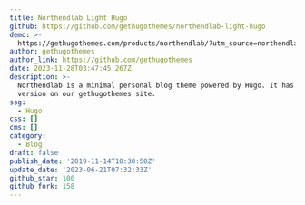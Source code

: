 ```yaml
---
title: Northendlab Light Hugo
github: https://github.com/gethugothemes/northendlab-light-hugo
demo: >-
  https://gethugothemes.com/products/northendlab/?utm_source=northendlab_github&utm_medium=referral&utm_campaign=github_theme_about
author: gethugothemes
author_link: https://github.com/gethugothemes
date: 2023-11-28T03:47:45.267Z
description: >-
  Northendlab is a minimal personal blog theme powered by Hugo. It has a Premium
  version on our gethugothemes site.
ssg:
  - Hugo
css: []
cms: []
category:
  - Blog
draft: false
publish_date: '2019-11-14T10:30:50Z'
update_date: '2023-06-21T07:32:33Z'
github_star: 100
github_fork: 158
---
```

